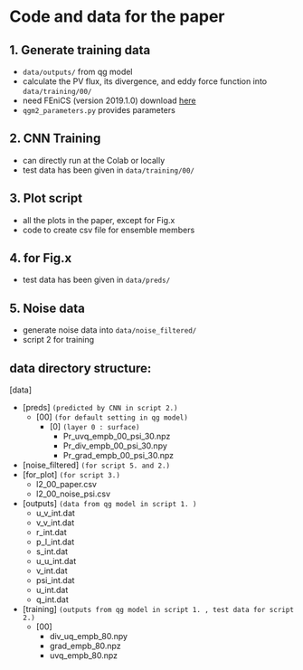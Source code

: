 # Code and data for the paper

## 1. Generate training data 
* `data/outputs/` from qg model
* calculate the PV flux, its divergence, and eddy force function into `data/training/00/`
* need FEniCS (version 2019.1.0) download [here](https://fenicsproject.org/download/)
* `qgm2_parameters.py` provides parameters


## 2. CNN Training
* can directly run at the Colab or locally
* test data has been given in `data/training/00/`

## 3. Plot script
* all the plots in the paper, except for Fig.x
* code to create csv file for ensemble members 

## 4. for Fig.x
* test data has been given in `data/preds/`
  
## 5. Noise data
* generate noise data into `data/noise_filtered/`
* script 2 for training
  
## data directory structure:
[data]  
- [preds] `(predicted by CNN in script 2.)`  
  - [00]  `(for default setting in qg model)` 
    - [0] `(layer 0 : surface)` 
      - Pr_uvq_empb_00_psi_30.npz
      - Pr_div_empb_00_psi_30.npy
      - Pr_grad_empb_00_psi_30.npz
- [noise_filtered] `(for script 5. and 2.)`  
- [for_plot] `(for script 3.)`  
  - l2_00_paper.csv
  - l2_00_noise_psi.csv
- [outputs] `(data from qg model in script 1. )`  
  - u_v_int.dat
  - v_v_int.dat
  - r_int.dat
  - p_l_int.dat
  - s_int.dat
  - u_u_int.dat
  - v_int.dat
  - psi_int.dat
  - u_int.dat
  - q_int.dat
- [training] `(outputs from qg model in script 1. , test data for script 2.)`  
  - [00]
    - div_uq_empb_80.npy
    - grad_empb_80.npz
    - uvq_empb_80.npz 
